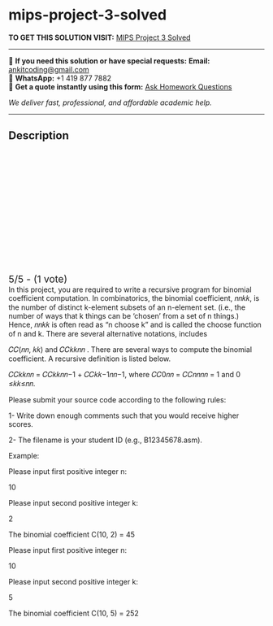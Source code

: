 # mips-project-3-solved
**TO GET THIS SOLUTION VISIT:** [MIPS Project 3 Solved](https://www.ankitcodinghub.com/product/mips-solved-3/)


---

📩 **If you need this solution or have special requests:** **Email:** ankitcoding@gmail.com  
📱 **WhatsApp:** +1 419 877 7882  
📄 **Get a quote instantly using this form:** [Ask Homework Questions](https://www.ankitcodinghub.com/services/ask-homework-questions/)

*We deliver fast, professional, and affordable academic help.*

---

<h2>Description</h2>



<div class="kk-star-ratings kksr-auto kksr-align-center kksr-valign-top" data-payload="{&quot;align&quot;:&quot;center&quot;,&quot;id&quot;:&quot;110235&quot;,&quot;slug&quot;:&quot;default&quot;,&quot;valign&quot;:&quot;top&quot;,&quot;ignore&quot;:&quot;&quot;,&quot;reference&quot;:&quot;auto&quot;,&quot;class&quot;:&quot;&quot;,&quot;count&quot;:&quot;1&quot;,&quot;legendonly&quot;:&quot;&quot;,&quot;readonly&quot;:&quot;&quot;,&quot;score&quot;:&quot;5&quot;,&quot;starsonly&quot;:&quot;&quot;,&quot;best&quot;:&quot;5&quot;,&quot;gap&quot;:&quot;4&quot;,&quot;greet&quot;:&quot;Rate this product&quot;,&quot;legend&quot;:&quot;5\/5 - (1 vote)&quot;,&quot;size&quot;:&quot;24&quot;,&quot;title&quot;:&quot;MIPS Project 3 Solved&quot;,&quot;width&quot;:&quot;138&quot;,&quot;_legend&quot;:&quot;{score}\/{best} - ({count} {votes})&quot;,&quot;font_factor&quot;:&quot;1.25&quot;}">

<div class="kksr-stars">

<div class="kksr-stars-inactive">
            <div class="kksr-star" data-star="1" style="padding-right: 4px">


<div class="kksr-icon" style="width: 24px; height: 24px;"></div>
        </div>
            <div class="kksr-star" data-star="2" style="padding-right: 4px">


<div class="kksr-icon" style="width: 24px; height: 24px;"></div>
        </div>
            <div class="kksr-star" data-star="3" style="padding-right: 4px">


<div class="kksr-icon" style="width: 24px; height: 24px;"></div>
        </div>
            <div class="kksr-star" data-star="4" style="padding-right: 4px">


<div class="kksr-icon" style="width: 24px; height: 24px;"></div>
        </div>
            <div class="kksr-star" data-star="5" style="padding-right: 4px">


<div class="kksr-icon" style="width: 24px; height: 24px;"></div>
        </div>
    </div>

<div class="kksr-stars-active" style="width: 138px;">
            <div class="kksr-star" style="padding-right: 4px">


<div class="kksr-icon" style="width: 24px; height: 24px;"></div>
        </div>
            <div class="kksr-star" style="padding-right: 4px">


<div class="kksr-icon" style="width: 24px; height: 24px;"></div>
        </div>
            <div class="kksr-star" style="padding-right: 4px">


<div class="kksr-icon" style="width: 24px; height: 24px;"></div>
        </div>
            <div class="kksr-star" style="padding-right: 4px">


<div class="kksr-icon" style="width: 24px; height: 24px;"></div>
        </div>
            <div class="kksr-star" style="padding-right: 4px">


<div class="kksr-icon" style="width: 24px; height: 24px;"></div>
        </div>
    </div>
</div>


<div class="kksr-legend" style="font-size: 19.2px;">
            5/5 - (1 vote)    </div>
    </div>
In this project, you are required to write a recursive program for binomial coefficient computation. In combinatorics, the binomial coefficient, 𝑛𝑛𝑘𝑘, is the number of distinct k-element subsets of an n-element set. (i.e., the number of ways that k things can be ‘chosen’ from a set of n things.) Hence, 𝑛𝑛𝑘𝑘 is often read as “n choose k” and is called the choose function of n and k. There are several alternative notations, includes

𝐶𝐶(𝑛𝑛, 𝑘𝑘) and 𝐶𝐶𝑘𝑘𝑛𝑛 . There are several ways to compute the binomial coefficient. A recursive definition is listed below.

𝐶𝐶𝑘𝑘𝑛𝑛 = 𝐶𝐶𝑘𝑘𝑛𝑛−1 + 𝐶𝐶𝑘𝑘−1𝑛𝑛−1, where 𝐶𝐶0𝑛𝑛 = 𝐶𝐶𝑛𝑛𝑛𝑛 = 1 and 0 ≤𝑘𝑘≤𝑛𝑛.

Please submit your source code according to the following rules:

1- Write down enough comments such that you would receive higher scores.

2- The filename is your student ID (e.g., B12345678.asm).

Example:

Please input first positive integer n:

10

Please input second positive integer k:

2

The binomial coefficient C(10, 2) = 45

Please input first positive integer n:

10

Please input second positive integer k:

5

The binomial coefficient C(10, 5) = 252
